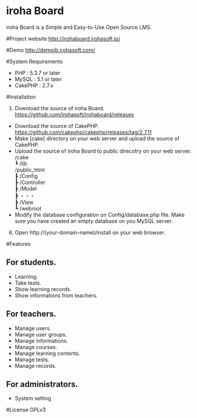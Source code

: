 # iroha Board
iroha Board is a Simple and Easy-to-Use Open Source LMS.

#Project website
http://irohaboard.irohasoft.jp/

#Demo
http://demoib.irohasoft.com/

#System Requirements
* PHP : 5.3.7 or later
* MySQL : 5.1 or later
* CakePHP : 2.7.x

#Installation
1. Download the source of iroha Board.
https://github.com/irohasoft/irohaboard/releases
* Download the source of CakePHP.
https://github.com/cakephp/cakephp/releases/tag/2.7.11
* Make [cake] directory on your web server and upload the source of CakePHP.
* Upload the source of iroha Board to public direcotry on your web server.  
/cake  
┗ /lib  
/public_html  
┣ /Config  
┣ /Controller  
┣ /Model  
┣ ・・・  
┣ /View  
┗ /webroot  
* Modify the database configuration on Config/database.php file.
Make sure you have created an empty database on you MySQL server.
6. Open http://(your-domain-name)/install on your web browser.

#Features

## For students.

- Learning.
- Take tests.
- Show learning records.
- Show informations from teachers.

## For teachers.
- Manage users.
- Manage user groups.
- Manage informations.
- Manage courses.
- Manage learning contents.
- Manage tests.
- Manage records.

## For administrators.
- System setting

#License
GPLv3
